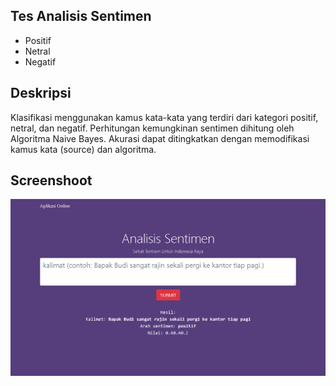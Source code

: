 ## Tes Analisis Sentimen
- Positif
- Netral
- Negatif

## Deskripsi
Klasifikasi menggunakan kamus kata-kata yang terdiri dari kategori positif, netral, dan negatif. Perhitungan kemungkinan sentimen dihitung oleh Algoritma Naive Bayes. Akurasi dapat ditingkatkan dengan memodifikasi kamus kata (source) dan algoritma.

## Screenshoot
![Alt text](/img/page.png?raw=true "Analisis Sentimen")